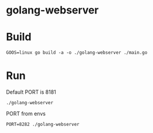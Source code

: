 # golang-webserver

# Build
```
GOOS=linux go build -a -o ./golang-webserver ./main.go
```

# Run
Default PORT is 8181
```
./golang-webserver
```

PORT from envs
```
PORT=8282 ./golang-webserver 
```